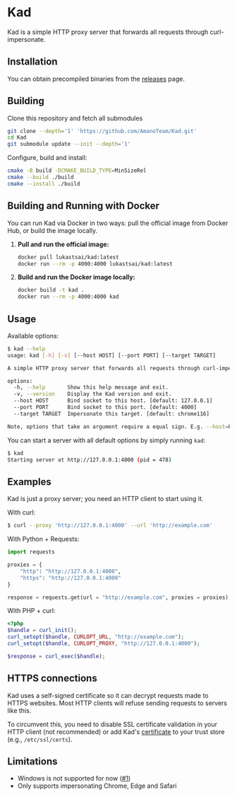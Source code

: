 # Kad

Kad is a simple HTTP proxy server that forwards all requests through curl-impersonate.

## Installation

You can obtain precompiled binaries from the [releases](https://github.com/AmanoTeam/Kad/releases) page.

## Building

Clone this repository and fetch all submodules

```bash
git clone --depth='1' 'https://github.com/AmanoTeam/Kad.git'
cd Kad
git submodule update --init --depth='1'
```

Configure, build and install:

```bash
cmake -B build -DCMAKE_BUILD_TYPE=MinSizeRel
cmake --build ./build
cmake --install ./build
```

## Building and Running with Docker

You can run Kad via Docker in two ways: pull the official image from Docker Hub, or build the image locally.

1.  **Pull and run the official image:**
    ```bash
    docker pull lukastsai/kad:latest
    docker run --rm -p 4000:4000 lukastsai/kad:latest
    ```

2.  **Build and run the Docker image locally:**
    ```bash
    docker build -t kad .
    docker run --rm -p 4000:4000 kad
    ```

## Usage

Available options:

```bash
$ kad --help
usage: kad [-h] [-v] [--host HOST] [--port PORT] [--target TARGET]

A simple HTTP proxy server that forwards all requests through curl-impersonate.

options:
  -h, --help       Show this help message and exit.
  -v, --version    Display the Kad version and exit.
  --host HOST      Bind socket to this host. [default: 127.0.0.1]
  --port PORT      Bind socket to this port. [default: 4000]
  --target TARGET  Impersonate this target. [default: chrome116]

Note, options that take an argument require a equal sign. E.g. --host=HOST
```

You can start a server with all default options by simply running `kad`:

```bash
$ kad
Starting server at http://127.0.0.1:4000 (pid = 478)
```

## Examples

Kad is just a proxy server; you need an HTTP client to start using it.

With curl:

```bash
$ curl --proxy 'http://127.0.0.1:4000' --url 'http://example.com'
```

With Python + Requests:

```python
import requests

proxies = {
    "http": "http://127.0.0.1:4000",
    "https": "http://127.0.0.1:4000"
}

response = requests.get(url = "http://example.com", proxies = proxies)
```

With PHP + curl:

```php
<?php
$handle = curl_init();
curl_setopt($handle, CURLOPT_URL, "http://example.com");
curl_setopt($handle, CURLOPT_PROXY, "http://127.0.0.1:4000");

$response = curl_exec($handle);
```

## HTTPS connections

Kad uses a self-signed certificate so it can decrypt requests made to HTTPS websites. Most HTTP clients will refuse sending requests to servers like this.

To circumvent this, you need to disable SSL certificate validation in your HTTP client (not recommended) or add Kad's [certificate](./tools/certificates/kad.crt) to your trust store (e.g., `/etc/ssl/certs`).

## Limitations

- Windows is not supported for now ([#1](https://github.com/AmanoTeam/Kad/issues/1))
- Only supports impersonating Chrome, Edge and Safari
